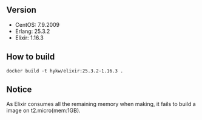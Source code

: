 ## Version
- CentOS: 7.9.2009
- Erlang: 25.3.2
- Elixir: 1.16.3

## How to build

```
docker build -t hykw/elixir:25.3.2-1.16.3 .
```

## Notice

As Elixir consumes all the remaining memory when making, it fails to build a image on t2.micro(mem:1GB).
